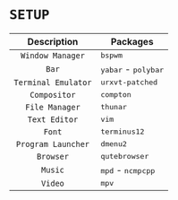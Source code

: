 # `SETUP`

| Description         |     Packages                               |
| :----------:        | ------------------------------------------ |
| `Window Manager`    | <kbd>bspwm</kbd>                           |
| `Bar`               | <kbd>yabar</kbd> - <kbd>polybar</kbd>      |
| `Terminal Emulator` | <kbd>urxvt-patched</kbd>                   |
| `Compositor`        | <kbd>compton</kbd>                         |
| `File Manager`      | <kbd>thunar</kbd>                          |
| `Text Editor`       | <kbd>vim</kbd>                             |
| `Font`              | <kbd>terminus12</kbd>                      |
| `Program Launcher`  | <kbd>dmenu2</kbd>                          |
| `Browser`           | <kbd>qutebrowser</kbd>                     |
| `Music`             | <kbd>mpd</kbd> - <kbd>ncmpcpp</kbd>        |
| `Video`             | <kbd>mpv</kbd>                             |

